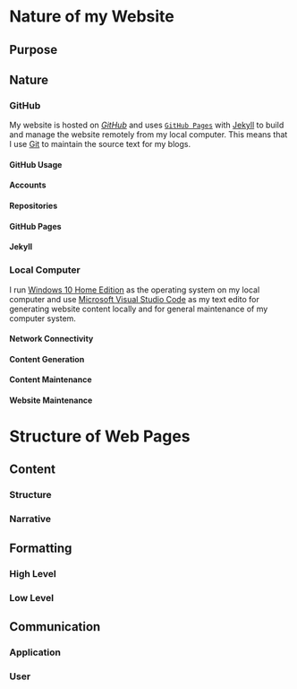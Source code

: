 # Nature of my Website


## Purpose
## Nature
### GitHub
My website is hosted on [*GitHub*](https://github.com/) and uses
[`GitHub Pages`](https://pages.github.com/) with [Jekyll](https://jekyllrb.com) to build and manage the website remotely
from my local computer. This means that I use [Git](https://git-scm.com/) to maintain the source text for my blogs.
#### GitHub Usage
#### Accounts
#### Repositories
#### GitHub Pages
#### Jekyll
### Local Computer
I run [Windows 10 Home Edition](https://www.microsoft.com/windows) as the operating system on my local computer and use
[Microsoft Visual Studio Code](https://code.visualstudio.com/) as my text edito for generating website content locally and for general maintenance of my computer system.
#### Network Connectivity
#### Content Generation
#### Content Maintenance
#### Website Maintenance

<div style="page-break-after: always;"></div>

# Structure of Web Pages
## Content
### Structure
### Narrative
## Formatting
### High Level
### Low Level
## Communication
### Application
### User